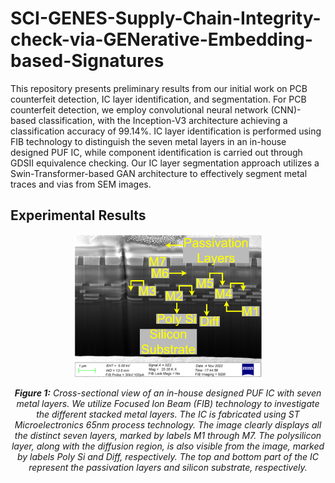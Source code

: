 # SCI-GENES-Supply-Chain-Integrity-check-via-GENerative-Embedding-based-Signatures
This repository presents preliminary results from our initial work on PCB counterfeit detection, IC layer identification, and segmentation.
For PCB counterfeit detection, we employ convolutional neural network (CNN)-based classification, with the Inception-V3 architecture achieving a classification accuracy of 99.14%.
IC layer identification is performed using FIB technology to distinguish the seven metal layers in an in-house designed PUF IC, while component identification is carried out through GDSII equivalence checking.
Our IC layer segmentation approach utilizes a Swin-Transformer-based GAN architecture to effectively segment metal traces and vias from SEM images.

## Experimental Results

<p align="center">
  <img src="https://github.com/fleathlushby/SCI-GENES-Supply-Chain-Integrity-check-via-GENerative-Embedding-based-Signatures/raw/main/ic_layers.png" width="300"/>
</p>
<p align="center">
  <em><b>Figure 1:</b> Cross-sectional view of an in-house designed PUF IC with seven metal layers. We utilize Focused Ion Beam (FIB) technology to investigate the different stacked metal layers. The IC is fabricated using ST Microelectronics 65nm process technology. The image clearly displays all the distinct seven layers, marked by labels M1 through M7. The polysilicon layer, along with the diffusion region, is also visible from the image, marked by labels Poly Si and Diff, respectively. The top and bottom part of the IC represent the passivation layers and silicon substrate, respectively.</em>
</p>

